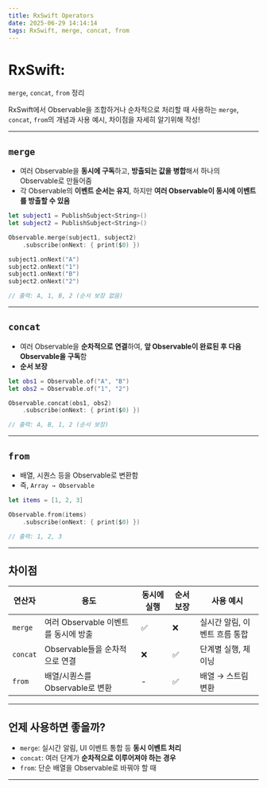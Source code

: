 ```yaml
---
title: RxSwift Operators
date: 2025-06-29 14:14:14
tags: RxSwift, merge, concat, from
---
```



# RxSwift: 
`merge`, `concat`, `from` 정리

RxSwift에서 Observable을 조합하거나 순차적으로 처리할 때 사용하는 `merge`, `concat`, `from`의 개념과 사용 예시, 차이점을 자세히 알기위해 작성!

---

## `merge`
- 여러 Observable을 ****동시에 구독****하고, ****방출되는 값을 병합****해서 하나의 Observable로 만들어줌
- 각 Observable의 ****이벤트 순서는 유지****, 하지만 ****여러 Observable이 동시에 이벤트를 방출할 수 있음****
```swift
let subject1 = PublishSubject<String>()
let subject2 = PublishSubject<String>()

Observable.merge(subject1, subject2)
    .subscribe(onNext: { print($0) })

subject1.onNext("A")
subject2.onNext("1")
subject1.onNext("B")
subject2.onNext("2")

// 출력: A, 1, B, 2 (순서 보장 없음)
```

---

## `concat`
- 여러 Observable을 ****순차적으로 연결****하여, ****앞 Observable이 완료된 후 다음 Observable을 구독****함
- ****순서 보장****
```swift
let obs1 = Observable.of("A", "B")
let obs2 = Observable.of("1", "2")

Observable.concat(obs1, obs2)
    .subscribe(onNext: { print($0) })

// 출력: A, B, 1, 2 (순서 보장)
```

---

## `from`
- 배열, 시퀀스 등을 Observable로 변환함
- 즉, `Array → Observable`
```swift
let items = [1, 2, 3]

Observable.from(items)
    .subscribe(onNext: { print($0) })

// 출력: 1, 2, 3
```

---

## 차이점

| 연산자   | 용도                       | 동시에 실행 | 순서 보장 | 사용 예시 |
|----------|----------------------------|---------------|------------|------------|
| `merge`  | 여러 Observable 이벤트를 동시에 방출 | ✅            | ❌         | 실시간 알림, 이벤트 흐름 통합 |
| `concat` | Observable들을 순차적으로 연결 | ❌            | ✅         | 단계별 실행, 체이닝 |
| `from`   | 배열/시퀀스를 Observable로 변환 | -             | ✅         | 배열 → 스트림 변환 |

---

## 언제 사용하면 좋을까?

- `merge`: 실시간 알림, UI 이벤트 통합 등 ****동시 이벤트 처리****
- `concat`: 여러 단계가 ****순차적으로 이루어져야 하는 경우****
- `from`: 단순 배열을 Observable로 바꿔야 할 때

---
